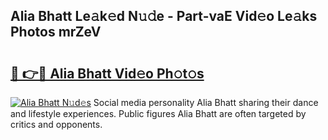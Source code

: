 ## Alia Bhatt Le𝚊k𝚎d N𝚞𝚍e - Part-vaE Vid𝚎o Le𝚊ks Photos mrZeV

# <h2><a href="http://fbef1pu.evod.top/?m=Alia+Bhatt">🔗 👉🔴 Alia Bhatt Vid𝚎o Ph𝚘t𝚘s</a></h2>

[![Alia Bhatt N𝚞d𝚎s](https://i.imgur.com/8V9OHl7.gif)](http://fbef1pu.evod.top/?m=Alia+Bhatt)
Social media personality Alia Bhatt sharing their dance and lifestyle experiences. Public figures Alia Bhatt are often targeted by critics and opponents. 
